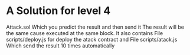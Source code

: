 # A Solution for level 4

Attack.sol 
Which you predict the result and then send it 
The result will be the same cause executed at the same block.
It also contains
File scripts/deploy.js for deploy the atack contract
and
File scripts/atack.js
Which send the result 10 times automatically